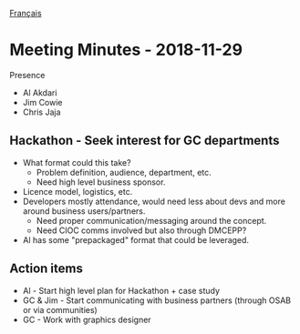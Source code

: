 [Français](https://github.com/canada-ca/OS-Advisory_Conseil-SO/blob/master/fr/Groupe_de_travail_Personnes/2018-11-29.md#proc%C3%A8s-verbal-de-r%C3%A9union--le-29-novembre-2018)

# Meeting Minutes - 2018-11-29

Presence

* Al Akdari
* Jim Cowie
* Chris Jaja

## Hackathon - Seek interest for GC departments

* What format could this take?
  * Problem definition, audience, department, etc.
  * Need high level business sponsor.
* Licence model, logistics, etc.
* Developers mostly attendance, would need less about devs and more around business users/partners.
  * Need proper communication/messaging around the concept.
  * Need CIOC comms involved but also through DMCEPP?
* Al has some "prepackaged" format that could be leveraged.

## Action items

* Al - Start high level plan for Hackathon + case study
* GC & Jim - Start communicating with business partners (through OSAB or via communities)
* GC - Work with graphics designer
